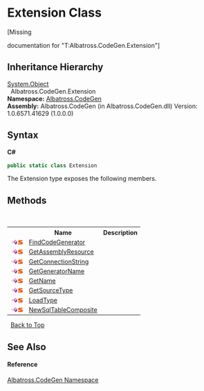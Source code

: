 # Extension Class
 

\[Missing <summary> documentation for "T:Albatross.CodeGen.Extension"\]


## Inheritance Hierarchy
<a href="http://msdn2.microsoft.com/en-us/library/e5kfa45b" target="_blank">System.Object</a><br />&nbsp;&nbsp;Albatross.CodeGen.Extension<br />
**Namespace:**&nbsp;<a href="DCDDD28E.md">Albatross.CodeGen</a><br />**Assembly:**&nbsp;Albatross.CodeGen (in Albatross.CodeGen.dll) Version: 1.0.6571.41629 (1.0.0.0)

## Syntax

**C#**<br />
``` C#
public static class Extension
```

The Extension type exposes the following members.


## Methods
&nbsp;<table><tr><th></th><th>Name</th><th>Description</th></tr><tr><td>![Public method](media/pubmethod.gif "Public method")![Static member](media/static.gif "Static member")</td><td><a href="102DE2FB.md">FindCodeGenerator</a></td><td /></tr><tr><td>![Public method](media/pubmethod.gif "Public method")![Static member](media/static.gif "Static member")</td><td><a href="C3ED44E1.md">GetAssemblyResource</a></td><td /></tr><tr><td>![Public method](media/pubmethod.gif "Public method")![Static member](media/static.gif "Static member")</td><td><a href="A25F52E3.md">GetConnectionString</a></td><td /></tr><tr><td>![Public method](media/pubmethod.gif "Public method")![Static member](media/static.gif "Static member")</td><td><a href="B6268AD2.md">GetGeneratorName</a></td><td /></tr><tr><td>![Public method](media/pubmethod.gif "Public method")![Static member](media/static.gif "Static member")</td><td><a href="DD81418D.md">GetName</a></td><td /></tr><tr><td>![Public method](media/pubmethod.gif "Public method")![Static member](media/static.gif "Static member")</td><td><a href="5849F408.md">GetSourceType</a></td><td /></tr><tr><td>![Public method](media/pubmethod.gif "Public method")![Static member](media/static.gif "Static member")</td><td><a href="6F6CA697.md">LoadType</a></td><td /></tr><tr><td>![Public method](media/pubmethod.gif "Public method")![Static member](media/static.gif "Static member")</td><td><a href="E6F19C8E.md">NewSqlTableComposite</a></td><td /></tr></table>&nbsp;
<a href="#extension-class">Back to Top</a>

## See Also


#### Reference
<a href="DCDDD28E.md">Albatross.CodeGen Namespace</a><br />